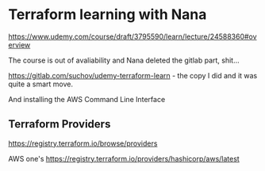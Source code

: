 # Terraform learning with Nana

https://www.udemy.com/course/draft/3795590/learn/lecture/24588360#overview

The course is out of avaliability and Nana deleted the gitlab part, shit...

https://gitlab.com/suchov/udemy-terraform-learn - the copy I did and it was quite a smart
move.

And installing the AWS Command Line Interface

## Terraform Providers

https://registry.terraform.io/browse/providers

AWS one's
https://registry.terraform.io/providers/hashicorp/aws/latest


